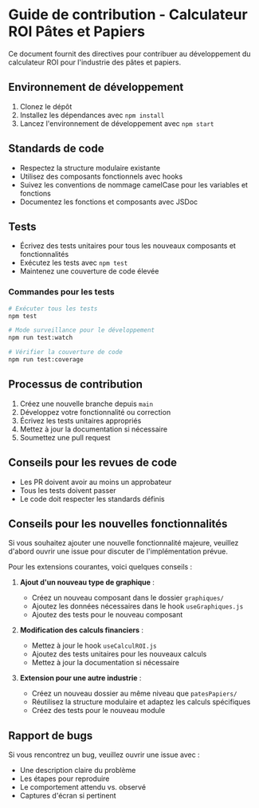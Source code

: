 # Guide de contribution - Calculateur ROI Pâtes et Papiers

Ce document fournit des directives pour contribuer au développement du calculateur ROI pour l'industrie des pâtes et papiers.

## Environnement de développement

1. Clonez le dépôt
2. Installez les dépendances avec `npm install`
3. Lancez l'environnement de développement avec `npm start`

## Standards de code

- Respectez la structure modulaire existante
- Utilisez des composants fonctionnels avec hooks
- Suivez les conventions de nommage camelCase pour les variables et fonctions
- Documentez les fonctions et composants avec JSDoc

## Tests

- Écrivez des tests unitaires pour tous les nouveaux composants et fonctionnalités
- Exécutez les tests avec `npm test`
- Maintenez une couverture de code élevée

### Commandes pour les tests

```bash
# Exécuter tous les tests
npm test

# Mode surveillance pour le développement
npm run test:watch

# Vérifier la couverture de code
npm run test:coverage
```

## Processus de contribution

1. Créez une nouvelle branche depuis `main`
2. Développez votre fonctionnalité ou correction
3. Écrivez les tests unitaires appropriés
4. Mettez à jour la documentation si nécessaire
5. Soumettez une pull request

## Conseils pour les revues de code

- Les PR doivent avoir au moins un approbateur
- Tous les tests doivent passer
- Le code doit respecter les standards définis

## Conseils pour les nouvelles fonctionnalités

Si vous souhaitez ajouter une nouvelle fonctionnalité majeure, veuillez d'abord ouvrir une issue pour discuter de l'implémentation prévue.

Pour les extensions courantes, voici quelques conseils :

1. **Ajout d'un nouveau type de graphique** :
   - Créez un nouveau composant dans le dossier `graphiques/`
   - Ajoutez les données nécessaires dans le hook `useGraphiques.js`
   - Ajoutez des tests pour le nouveau composant

2. **Modification des calculs financiers** :
   - Mettez à jour le hook `useCalculROI.js`
   - Ajoutez des tests unitaires pour les nouveaux calculs
   - Mettez à jour la documentation si nécessaire

3. **Extension pour une autre industrie** :
   - Créez un nouveau dossier au même niveau que `patesPapiers/`
   - Réutilisez la structure modulaire et adaptez les calculs spécifiques
   - Créez des tests pour le nouveau module

## Rapport de bugs

Si vous rencontrez un bug, veuillez ouvrir une issue avec :
- Une description claire du problème
- Les étapes pour reproduire
- Le comportement attendu vs. observé
- Captures d'écran si pertinent
